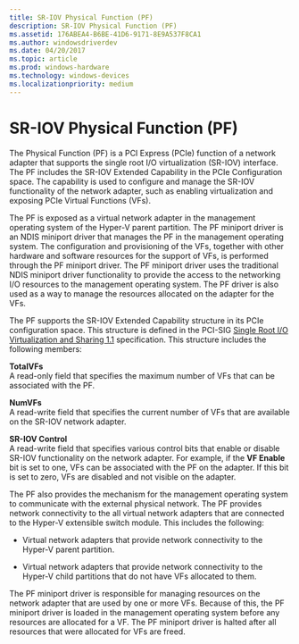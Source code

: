 ```yaml
---
title: SR-IOV Physical Function (PF)
description: SR-IOV Physical Function (PF)
ms.assetid: 176ABEA4-B6BE-41D6-9171-8E9A537F8CA1
ms.author: windowsdriverdev
ms.date: 04/20/2017
ms.topic: article
ms.prod: windows-hardware
ms.technology: windows-devices
ms.localizationpriority: medium
---
```


# SR-IOV Physical Function (PF)


The Physical Function (PF) is a PCI Express (PCIe) function of a network adapter that supports the single root I/O virtualization (SR-IOV) interface. The PF includes the SR-IOV Extended Capability in the PCIe Configuration space. The capability is used to configure and manage the SR-IOV functionality of the network adapter, such as enabling virtualization and exposing PCIe Virtual Functions (VFs).

The PF is exposed as a virtual network adapter in the management operating system of the Hyper-V parent partition. The PF miniport driver is an NDIS miniport driver that manages the PF in the management operating system. The configuration and provisioning of the VFs, together with other hardware and software resources for the support of VFs, is performed through the PF miniport driver. The PF miniport driver uses the traditional NDIS miniport driver functionality to provide the access to the networking I/O resources to the management operating system. The PF driver is also used as a way to manage the resources allocated on the adapter for the VFs.

The PF supports the SR-IOV Extended Capability structure in its PCIe configuration space. This structure is defined in the PCI-SIG [Single Root I/O Virtualization and Sharing 1.1](http://go.microsoft.com/fwlink/p/?linkid=221742) specification. This structure includes the following members:

<a href="" id="totalvfs"></a>**TotalVFs**  
A read-only field that specifies the maximum number of VFs that can be associated with the PF.

<a href="" id="numvfs"></a>**NumVFs**  
A read-write field that specifies the current number of VFs that are available on the SR-IOV network adapter.

<a href="" id="sr-iov-control"></a>**SR-IOV Control**  
A read-write field that specifies various control bits that enable or disable SR-IOV functionality on the network adapter. For example, if the **VF Enable** bit is set to one, VFs can be associated with the PF on the adapter. If this bit is set to zero, VFs are disabled and not visible on the adapter.

The PF also provides the mechanism for the management operating system to communicate with the external physical network. The PF provides network connectivity to the all virtual network adapters that are connected to the Hyper-V extensible switch module. This includes the following:

-   Virtual network adapters that provide network connectivity to the Hyper-V parent partition.

-   Virtual network adapters that provide network connectivity to the Hyper-V child partitions that do not have VFs allocated to them.

The PF miniport driver is responsible for managing resources on the network adapter that are used by one or more VFs. Because of this, the PF miniport driver is loaded in the management operating system before any resources are allocated for a VF. The PF miniport driver is halted after all resources that were allocated for VFs are freed.

 

 





